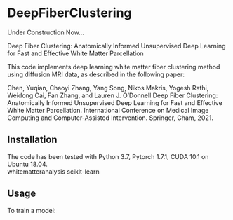 # DeepFiberClustering
Under Construction Now...  
  
Deep Fiber Clustering: Anatomically Informed Unsupervised Deep Learning for Fast and Effective White Matter Parcellation  
  
This code implements deep learning white matter fiber clustering method using diffusion MRI data, as described in the following paper:
  
Chen, Yuqian, Chaoyi Zhang, Yang Song, Nikos Makris, Yogesh Rathi, Weidong Cai, Fan Zhang, and Lauren J. O’Donnell
Deep Fiber Clustering: Anatomically Informed Unsupervised Deep Learning for Fast and Effective White Matter Parcellation. 
International Conference on Medical Image Computing and Computer-Assisted Intervention. Springer, Cham, 2021.

## Installation
The code has been tested with Python 3.7, Pytorch 1.7.1, CUDA 10.1 on Ubuntu 18.04.  
whitematteranalysis
scikit-learn

## Usage
To train a model:


